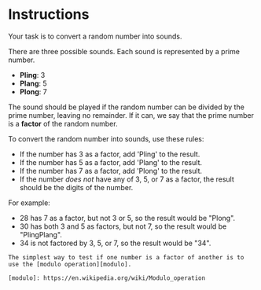 # Instructions

Your task is to convert a random number into sounds.

There are three possible sounds.
Each sound is represented by a prime number.

- **Pling**: 3
- **Plang**: 5
- **Plong**: 7

The sound should be played if the random number can be divided by the prime number, leaving no remainder.
If it can, we say that the prime number is a **factor** of the random number.

To convert the random number into sounds, use these rules:

- If the number has 3 as a factor, add 'Pling' to the result.
- If the number has 5 as a factor, add 'Plang' to the result.
- If the number has 7 as a factor, add 'Plong' to the result.
- If the number _does not_ have any of 3, 5, or 7 as a factor, the result should be the digits of the number.

For example:

- 28 has 7 as a factor, but not 3 or 5, so the result would be "Plong".
- 30 has both 3 and 5 as factors, but not 7, so the result would be "PlingPlang".
- 34 is not factored by 3, 5, or 7, so the result would be "34".

~~~~exercim/note
The simplest way to test if one number is a factor of another is to use the [modulo operation][modulo].

[modulo]: https://en.wikipedia.org/wiki/Modulo_operation
~~~~
